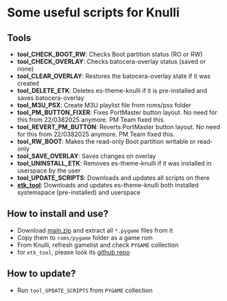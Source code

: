 # Some useful scripts for Knulli 
## Tools
- **tool_CHECK_BOOT_RW**: Checks Boot partition status (RO or RW)
- **tool_CHECK_OVERLAY**: Checks batocera-overlay status (saved or none)
- **tool_CLEAR_OVERLAY**: Restores the batocera-overlay state if it was created
- **tool_DELETE_ETK**: Deletes es-theme-knulli if it is pre-installed and saves batocera-overlay
- **tool_M3U_PSX**: Create M3U playlist file from roms/psx folder
- **tool_PM_BUTTON_FIXER**: Fixes PortMaster button layout. No need for this from 22/0382025 anymore. PM Team fixed this.
- **tool_REVERT_PM_BUTTON**: Reverts PortMaster button layout. No need for this from 22/0382025 anymore. PM Team fixed this.
- **tool_RW_BOOT**: Makes the read-only Boot partition writable or read-only
- **tool_SAVE_OVERLAY**: Saves changes on overlay
- **tool_UNINSTALL_ETK**: Removes es-theme-knulli if it was installed in userspace by the user
- **tool_UPDATE_SCRIPTS**: Downloads and updates all scripts on there
- **[etk_tool](https://github.com/symbuzzer/etk_tool/releases/latest/download/etk_tool.pygame)**: Downloads and updates es-theme-knulli both installed systemspace (pre-installed) and userspace

## How to install and use?
- Download [main.zip](https://github.com/symbuzzer/knulli_tools/archive/refs/heads/main.zip) and extract all ```*.pygame``` files from it
- Copy them to ```roms/pygame``` folder as a game rom
- From Knulli, refresh gamelist and check ```PYGAME``` collection
- for ```etk_tool```, please look its [github repo](https://github.com/symbuzzer/etk_tool)

## How to update?
- Run ```tool_UPDATE_SCRIPTS``` from ```PYGAME``` collection
